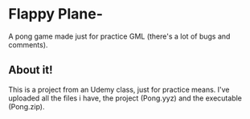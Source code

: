 # Flappy Plane-
A pong game made just for practice GML (there's a lot of bugs and comments).

## About it!
This is a project from an Udemy class, just for practice means.
I've uploaded all the files i have, the project (Pong.yyz) and the executable (Pong.zip).
